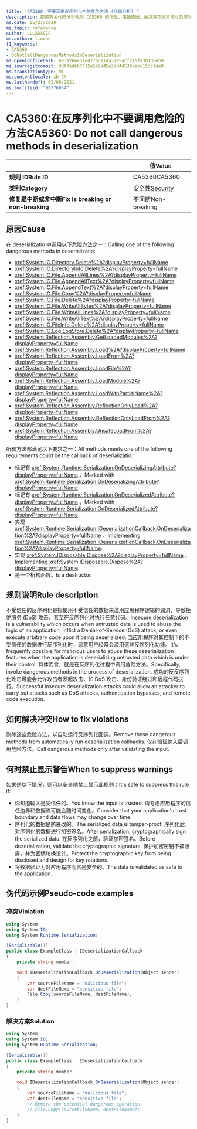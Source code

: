 ```yaml
---
title: 'CA5360：不要调用反序列化中的危险方法 (代码分析) '
description: 提供有关代码分析规则 CA5360 的信息，包括原因、解决冲突的方法以及何时取消显示。
ms.date: 05/27/2020
ms.topic: reference
author: LLLXXXCCC
ms.author: linche
f1_keywords:
- CA5360
- DoNotCallDangerousMethodsInDeserialization
ms.openlocfilehash: 603a266e5fed77bd71da37e5acf210fa3b1d8db9
ms.sourcegitcommit: ddf7edb67715a5b9a45e3dd44536dabc153c1de0
ms.translationtype: MT
ms.contentlocale: zh-CN
ms.lasthandoff: 02/06/2021
ms.locfileid: "99776054"
---
```

# <a name="ca5360-do-not-call-dangerous-methods-in-deserialization"></a><span data-ttu-id="43aaa-103">CA5360:在反序列化中不要调用危险的方法</span><span class="sxs-lookup"><span data-stu-id="43aaa-103">CA5360: Do not call dangerous methods in deserialization</span></span>

| | <span data-ttu-id="43aaa-104">值</span><span class="sxs-lookup"><span data-stu-id="43aaa-104">Value</span></span> |
|-|-|
| <span data-ttu-id="43aaa-105">**规则 ID**</span><span class="sxs-lookup"><span data-stu-id="43aaa-105">**Rule ID**</span></span> |<span data-ttu-id="43aaa-106">CA5360</span><span class="sxs-lookup"><span data-stu-id="43aaa-106">CA5360</span></span>|
| <span data-ttu-id="43aaa-107">**类别**</span><span class="sxs-lookup"><span data-stu-id="43aaa-107">**Category**</span></span> |[<span data-ttu-id="43aaa-108">安全性</span><span class="sxs-lookup"><span data-stu-id="43aaa-108">Security</span></span>](security-warnings.md)|
| <span data-ttu-id="43aaa-109">**修复是中断或非中断**</span><span class="sxs-lookup"><span data-stu-id="43aaa-109">**Fix is breaking or non-breaking**</span></span> |<span data-ttu-id="43aaa-110">不间断</span><span class="sxs-lookup"><span data-stu-id="43aaa-110">Non-breaking</span></span>|

## <a name="cause"></a><span data-ttu-id="43aaa-111">原因</span><span class="sxs-lookup"><span data-stu-id="43aaa-111">Cause</span></span>

<span data-ttu-id="43aaa-112">在 deserializatio 中调用以下危险方法之一：</span><span class="sxs-lookup"><span data-stu-id="43aaa-112">Calling one of the following dangerous methods in deserializatio:</span></span>

- <xref:System.IO.Directory.Delete%2A?displayProperty=fullName>
- <xref:System.IO.DirectoryInfo.Delete%2A?displayProperty=fullName>
- <xref:System.IO.File.AppendAllLines%2A?displayProperty=fullName>
- <xref:System.IO.File.AppendAllText%2A?displayProperty=fullName>
- <xref:System.IO.File.AppendText%2A?displayProperty=fullName>
- <xref:System.IO.File.Copy%2A?displayProperty=fullName>
- <xref:System.IO.File.Delete%2A?displayProperty=fullName>
- <xref:System.IO.File.WriteAllBytes%2A?displayProperty=fullName>
- <xref:System.IO.File.WriteAllLines%2A?displayProperty=fullName>
- <xref:System.IO.File.WriteAllText%2A?displayProperty=fullName>
- <xref:System.IO.FileInfo.Delete%2A?displayProperty=fullName>
- <xref:System.IO.Log.LogStore.Delete%2A?displayProperty=fullName>
- <xref:System.Reflection.Assembly.GetLoadedModules%2A?displayProperty=fullName>
- <xref:System.Reflection.Assembly.Load%2A?displayProperty=fullName>
- <xref:System.Reflection.Assembly.LoadFrom%2A?displayProperty=fullName>
- <xref:System.Reflection.Assembly.LoadFile%2A?displayProperty=fullName>
- <xref:System.Reflection.Assembly.LoadModule%2A?displayProperty=fullName>
- <xref:System.Reflection.Assembly.LoadWithPartialName%2A?displayProperty=fullName>
- <xref:System.Reflection.Assembly.ReflectionOnlyLoad%2A?displayProperty=fullName>
- <xref:System.Reflection.Assembly.ReflectionOnlyLoadFrom%2A?displayProperty=fullName>
- <xref:System.Reflection.Assembly.UnsafeLoadFrom%2A?displayProperty=fullName>

<span data-ttu-id="43aaa-113">所有方法都满足以下要求之一：</span><span class="sxs-lookup"><span data-stu-id="43aaa-113">All methods meets one of the following requirements could be the callback of deserializatio:</span></span>

- <span data-ttu-id="43aaa-114">标记有 <xref:System.Runtime.Serialization.OnDeserializingAttribute?displayProperty=fullName> 。</span><span class="sxs-lookup"><span data-stu-id="43aaa-114">Marked with <xref:System.Runtime.Serialization.OnDeserializingAttribute?displayProperty=fullName>.</span></span>
- <span data-ttu-id="43aaa-115">标记有 <xref:System.Runtime.Serialization.OnDeserializedAttribute?displayProperty=fullName> 。</span><span class="sxs-lookup"><span data-stu-id="43aaa-115">Marked with <xref:System.Runtime.Serialization.OnDeserializedAttribute?displayProperty=fullName>.</span></span>
- <span data-ttu-id="43aaa-116">实现 <xref:System.Runtime.Serialization.IDeserializationCallback.OnDeserialization%2A?displayProperty=fullName> 。</span><span class="sxs-lookup"><span data-stu-id="43aaa-116">Implementing <xref:System.Runtime.Serialization.IDeserializationCallback.OnDeserialization%2A?displayProperty=fullName>.</span></span>
- <span data-ttu-id="43aaa-117">实现 <xref:System.IDisposable.Dispose%2A?displayProperty=fullName> 。</span><span class="sxs-lookup"><span data-stu-id="43aaa-117">Implementing <xref:System.IDisposable.Dispose%2A?displayProperty=fullName>.</span></span>
- <span data-ttu-id="43aaa-118">是一个析构函数。</span><span class="sxs-lookup"><span data-stu-id="43aaa-118">Is a destructor.</span></span>

## <a name="rule-description"></a><span data-ttu-id="43aaa-119">规则说明</span><span class="sxs-lookup"><span data-stu-id="43aaa-119">Rule description</span></span>

<span data-ttu-id="43aaa-120">不受信任的反序列化是指使用不受信任的数据来滥用应用程序逻辑的漏洞，导致拒绝服务 (DoS) 攻击，甚至在反序列化时执行任意代码。</span><span class="sxs-lookup"><span data-stu-id="43aaa-120">Insecure deserialization is a vulnerability which occurs when untrusted data is used to abuse the logic of an application, inflict a Denial-of-Service (DoS) attack, or even execute arbitrary code upon it being deserialized.</span></span> <span data-ttu-id="43aaa-121">当应用程序对其控制下的不受信任的数据进行反序列化时，恶意用户经常会滥用这些反序列化功能。</span><span class="sxs-lookup"><span data-stu-id="43aaa-121">It's frequently possible for malicious users to abuse these deserialization features when the application is deserializing untrusted data which is under their control.</span></span> <span data-ttu-id="43aaa-122">具体而言，就是在反序列化过程中调用危险方法。</span><span class="sxs-lookup"><span data-stu-id="43aaa-122">Specifically, invoke dangerous methods in the process of deserialization.</span></span> <span data-ttu-id="43aaa-123">成功的反反序列化攻击可能会允许攻击者发起攻击，如 DoS 攻击、身份验证绕过和远程代码执行。</span><span class="sxs-lookup"><span data-stu-id="43aaa-123">Successful insecure deserialization attacks could allow an attacker to carry out attacks such as DoS attacks, authentication bypasses, and remote code execution.</span></span>

## <a name="how-to-fix-violations"></a><span data-ttu-id="43aaa-124">如何解决冲突</span><span class="sxs-lookup"><span data-stu-id="43aaa-124">How to fix violations</span></span>

<span data-ttu-id="43aaa-125">删除这些危险方法，以自动运行反序列化回调。</span><span class="sxs-lookup"><span data-stu-id="43aaa-125">Remove these dangerous methods from automatically run deserialization callbacks.</span></span> <span data-ttu-id="43aaa-126">仅在验证输入后调用危险方法。</span><span class="sxs-lookup"><span data-stu-id="43aaa-126">Call dangerous methods only after validating the input.</span></span>

## <a name="when-to-suppress-warnings"></a><span data-ttu-id="43aaa-127">何时禁止显示警告</span><span class="sxs-lookup"><span data-stu-id="43aaa-127">When to suppress warnings</span></span>

<span data-ttu-id="43aaa-128">如果是以下情况，则可以安全地禁止显示此规则：</span><span class="sxs-lookup"><span data-stu-id="43aaa-128">It's safe to suppress this rule if:</span></span>

- <span data-ttu-id="43aaa-129">你知道输入是受信任的。</span><span class="sxs-lookup"><span data-stu-id="43aaa-129">You know the input is trusted.</span></span> <span data-ttu-id="43aaa-130">请考虑应用程序的信任边界和数据流可能会随时间变化。</span><span class="sxs-lookup"><span data-stu-id="43aaa-130">Consider that your application's trust boundary and data flows may change over time.</span></span>
- <span data-ttu-id="43aaa-131">序列化的数据是防篡改的。</span><span class="sxs-lookup"><span data-stu-id="43aaa-131">The serialized data is tamper-proof.</span></span> <span data-ttu-id="43aaa-132">序列化后，对序列化的数据进行加密签名。</span><span class="sxs-lookup"><span data-stu-id="43aaa-132">After serialization, cryptographically sign the serialized data.</span></span> <span data-ttu-id="43aaa-133">在反序列化之前，验证加密签名。</span><span class="sxs-lookup"><span data-stu-id="43aaa-133">Before deserialization, validate the cryptographic signature.</span></span> <span data-ttu-id="43aaa-134">保护加密密钥不被泄露，并为密钥轮换设计。</span><span class="sxs-lookup"><span data-stu-id="43aaa-134">Protect the cryptographic key from being disclosed and design for key rotations.</span></span>
- <span data-ttu-id="43aaa-135">将数据验证为对应用程序而言是安全的。</span><span class="sxs-lookup"><span data-stu-id="43aaa-135">The data is validated as safe to the application.</span></span>

## <a name="pseudo-code-examples"></a><span data-ttu-id="43aaa-136">伪代码示例</span><span class="sxs-lookup"><span data-stu-id="43aaa-136">Pseudo-code examples</span></span>

### <a name="violation"></a><span data-ttu-id="43aaa-137">冲突</span><span class="sxs-lookup"><span data-stu-id="43aaa-137">Violation</span></span>

```csharp
using System;
using System.IO;
using System.Runtime.Serialization;

[Serializable()]
public class ExampleClass : IDeserializationCallback
{
    private string member;

    void IDeserializationCallback.OnDeserialization(Object sender)
    {
        var sourceFileName = "malicious file";
        var destFileName = "sensitive file";
        File.Copy(sourceFileName, destFileName);
    }
}
```

### <a name="solution"></a><span data-ttu-id="43aaa-138">解决方案</span><span class="sxs-lookup"><span data-stu-id="43aaa-138">Solution</span></span>

```csharp
using System;
using System.IO;
using System.Runtime.Serialization;

[Serializable()]
public class ExampleClass : IDeserializationCallback
{
    private string member;

    void IDeserializationCallback.OnDeserialization(Object sender)
    {
        var sourceFileName = "malicious file";
        var destFileName = "sensitive file";
        // Remove the potential dangerous operation.
        // File.Copy(sourceFileName, destFileName);
    }
}
```

